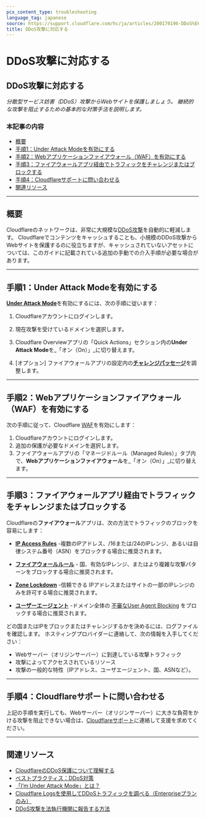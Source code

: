 ```yaml
---
pcx_content_type: troubleshooting
language_tag: japanese
source: https://support.cloudflare.com/hc/ja/articles/200170196-DDoS%E6%94%BB%E6%92%83%E3%81%AB%E5%AF%BE%E5%BF%9C%E3%81%99%E3%82%8B
title: DDoS攻撃に対応する
---
```


# DDoS攻撃に対応する

## DDoS攻撃に対応する

_分散型サービス妨害（DDoS）攻撃からWebサイトを保護しましょう。 継続的な攻撃を阻止するための基本的な対策手法を説明します。_

### 本記事の内容

-   [概要](https://support.cloudflare.com/hc/ja/articles/200170196-DDoS%E6%94%BB%E6%92%83%E3%81%AB%E5%AF%BE%E5%BF%9C%E3%81%99%E3%82%8B#h_49125146-d910-42ad-a0d8-3d08a4eae681)
-   [手順1：Under Attack Modeを有効にする](https://support.cloudflare.com/hc/ja/articles/200170196-DDoS%E6%94%BB%E6%92%83%E3%81%AB%E5%AF%BE%E5%BF%9C%E3%81%99%E3%82%8B#h_dfff923a-5879-4750-a747-ed7b639b6e19)
-   [手順2：Webアプリケーションファイアウォール（WAF）を有効にする](https://support.cloudflare.com/hc/ja/articles/200170196-DDoS%E6%94%BB%E6%92%83%E3%81%AB%E5%AF%BE%E5%BF%9C%E3%81%99%E3%82%8B#h_b97416a5-5196-4f12-acb6-f81bbfcfa95f)
-   [手順3：ファイアウォールアプリ経由でトラフィックをチャレンジまたはブロックする](https://support.cloudflare.com/hc/ja/articles/200170196-DDoS%E6%94%BB%E6%92%83%E3%81%AB%E5%AF%BE%E5%BF%9C%E3%81%99%E3%82%8B#h_a2c9a5ce-d652-46db-9e82-bc3f06835348)
-   [手順4：Cloudflareサポートに問い合わせる](https://support.cloudflare.com/hc/ja/articles/200170196-DDoS%E6%94%BB%E6%92%83%E3%81%AB%E5%AF%BE%E5%BF%9C%E3%81%99%E3%82%8B#h_995ffed3-18a9-4f8c-833c-81236061b1e8)
-   [関連リソース](https://support.cloudflare.com/hc/ja/articles/200170196-DDoS%E6%94%BB%E6%92%83%E3%81%AB%E5%AF%BE%E5%BF%9C%E3%81%99%E3%82%8B#h_034beb4b-231e-40d8-b938-5c1b446e26a6)

___

## 概要

Cloudflareのネットワークは、非常に大規模な[DDoS攻撃](https://www.cloudflare.com/ddos)を自動的に軽減します。 Cloudflareでコンテンツをキャッシュすることも、小規模のDDoS攻撃からWebサイトを保護するのに役立ちますが、キャッシュされていないアセットについては、このガイドに記載されている追加の手動での介入手順が必要な場合があります。

___

## 手順1：Under Attack Modeを有効にする

[**Under Attack Mode**](https://support.cloudflare.com/hc/articles/200170076)を有効にするには、次の手順に従います：

1. Cloudflareアカウントにログインします。

2. 現在攻撃を受けているドメインを選択します。

3. Cloudflare Overviewアプリの「Quick Actions」セクション内の**Under Attack Mode**を_「オン（On）」_に切り替えます。

4. \[オプション\] ファイアウォールアプリの設定内の[**チャレンジパッセージ**](https://support.cloudflare.com/hc/articles/200170136)を調整します。

___

## 手順2：Webアプリケーションファイアウォール（WAF）を有効にする

次の手順に従って、Cloudflare [WAF](https://support.cloudflare.com/hc/en-us/articles/200172016-What-does-the-Web-Application-Firewall-WAF-do-)を有効にします：

1.  Cloudflareアカウントにログインします。
2.  追加の保護が必要なドメインを選択します。
3.  ファイアウォールアプリの「マネージドルール（Managed Rules）」タブ内で、**Webアプリケーションファイアウォール**を_「オン（On）」_に切り替えます。

___

## 手順3：ファイアウォールアプリ経由でトラフィックをチャレンジまたはブロックする

Cloudflareの**ファイアウォール**アプリは、次の方法でトラフィックのブロックを容易にします：

-   [**IP Access Rules**](/waf/tools/ip-access-rules/) \-複数のIPアドレス、/16または/24のIPレンジ、あるいは自律システム番号（ASN）をブロックする場合に推奨されます。 
-   [**ファイアウォールルール**](/firewall/cf-dashboard/create-edit-delete-rules/) \- 国、有効なIPレンジ、またはより複雑な攻撃パターンをブロックする場合に推奨されます。

-   [**Zone Lockdown**](/waf/tools/zone-lockdown/) \-信頼できる IPアドレスまたはサイトの一部のIPレンジのみを許可する場合に推奨されます。
-   [**ユーザーエージェント**](/waf/tools/user-agent-blocking/) \-ドメイン全体の [不審なUser Agent Blocking](https://developer.mozilla.org/en-US/docs/Web/HTTP/Headers/User-Agent) をブロックする場合に推奨されます。

どの国またはIPをブロックまたはチャレンジするかを決めるには、ログファイルを確認します。 ホスティングプロバイダーに連絡して、次の情報を入手してください：

-   Webサーバー（オリジンサーバー）に到達している攻撃トラフィック
-   攻撃によってアクセスされているリソース
-   攻撃の一般的な特性（IPアドレス、ユーザエージェント、国、ASNなど）。

___

## 手順4：Cloudflareサポートに問い合わせる

上記の手順を実行しても、Webサーバー（オリジンサーバー）に大きな負荷をかける攻撃を阻止できない場合は、[Cloudflareサポート](https://support.cloudflare.com/hc/articles/200172476#h_4b8753c8-f422-4c74-9e8e-07026c4da730)に連絡して支援を求めてください。

___

## 関連リソース

-   [CloudflareのDDoS保護について理解する](https://support.cloudflare.com/hc/articles/200172676)
-   [ベストプラクティス：DDoS対策](https://support.cloudflare.com/hc/articles/200170166)
-   [「I’m Under Attack Mode」とは？](https://support.cloudflare.com/entries/22053133)
-   [Cloudflare Logsを使用してDDoSトラフィックを調べる（Enterpriseプランのみ）](https://support.cloudflare.com/hc/en-us/articles/360020739772-Using-Cloudflare-Logs-ELS-to-Investigate-DDoS-Traffic-Enterprise-Only-)
-   [DDoS攻撃を法執行機関に報告する方法](https://www.icann.org/news/blog/how-to-report-a-ddos-attack)
